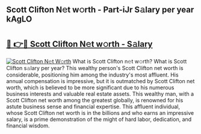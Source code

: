 ## Scott Clifton N𝚎t w𝚘rth - Part-iJr S𝚊lary per year kAgLO

# <h2><a href="http://gc3nlhd.nevu.top/?p=Scott+Clifton">🔗 👉🔴 Scott Clifton N𝚎t w𝚘rth - S𝚊lary</a></h2>

[![Scott Clifton N𝚎t W𝚘rth](https://i.imgur.com/Oavwk0R.jpeg)](http://gc3nlhd.nevu.top/?p=Scott+Clifton)
What is Scott Clifton n𝚎t w𝚘rth? What is Scott Clifton s𝚊lary per year?
This wealthy person's Scott Clifton net worth is considerable, positioning him among the industry's most affluent. His annual compensation is impressive, but it is outmatched by Scott Clifton net worth, which is believed to be more significant due to his numerous business interests and valuable real estate assets. This wealthy man, with a Scott Clifton net worth among the greatest globally, is renowned for his astute business sense and financial expertise. This affluent individual, whose Scott Clifton net worth is in the billions and who earns an impressive salary, is a prime demonstration of the might of hard labor, dedication, and financial wisdom.
